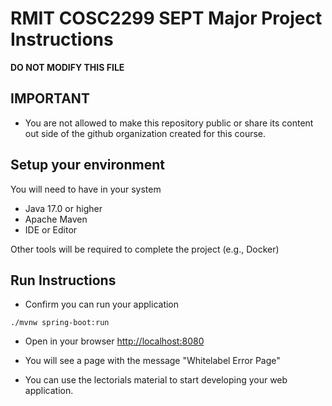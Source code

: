 # RMIT COSC2299 SEPT Major Project Instructions

**DO NOT MODIFY THIS FILE**

## IMPORTANT

- You are not allowed to make this repository public or share its content out side of the github organization created for this course.

## Setup your environment 
You will need to have in your system

- Java 17.0 or higher
- Apache Maven
- IDE or Editor

Other tools will be required to complete the project (e.g., Docker)

## Run Instructions

- Confirm you can run your application 
```shell
./mvnw spring-boot:run
```
- Open in your browser [http://localhost:8080](http://localhost:8080)

- You will see a page with the message "Whitelabel Error Page"

- You can use the lectorials material to start developing your web application.






